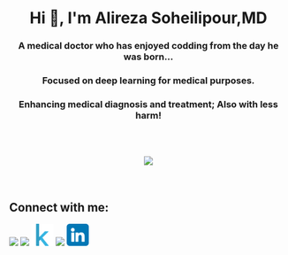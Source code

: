 <h1 align="center">Hi 👋, I'm Alireza Soheilipour,MD</h1>
<h3 align="center">A medical doctor who has enjoyed codding from the day he was born...</h3>
<h3 align="center">Focused on deep learning for medical purposes.</h3>
<h3 align="center">Enhancing medical diagnosis and treatment; Also with less harm!</h3>

<br/><br/>
<p align="center">
  <img src="https://skillicons.dev/icons?i=py,ai,tensorflow,pytorch,opencv,fastapi,sklearn,linux,qt,git,github,gitlab,firebase,vscode,docker,anaconda&perline=8">
</p>
<br/>

<h2 align="left">Connect with me:</h2>
<p align="left">
<a href="mailto:alirzsp77@gmail.com" target="_blank"><img height="40" src="https://cdn.simpleicons.org/gmail?viewbox=auto" /></a>
<a href="https://t.me/alirzsp" target="_blank"><img height="40" src="https://cdn.simpleicons.org/telegram?viewbox=auto" /></a>
<a href="https://kaggle.com/alirzsp" target="_blank"><img height="40" src="kaggle.png" /></a>
<a href="https://instagram.com/alirz_soheili" target="_blank"><img height="40" src="https://cdn.simpleicons.org/instagram?viewbox=auto" /></a>
<a href="https://www.linkedin.com/in/alirzsp" target="_blank"><img height="40" src="linkedin.png" /></a>
</p>


